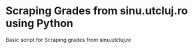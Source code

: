 # Scraping Grades from sinu.utcluj.ro using Python
Basic script for Scraping grades from sinu.utcluj.ro
